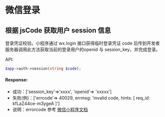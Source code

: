 # 微信登录

## 根据 jsCode 获取用户 session 信息
登录凭证校验。小程序通过 wx.login 接口获得临时登录凭证 code 后传到开发者服务器调用此方法获取当前的登录用户的openid 与 session_key，并完成登录。


API:

```php
$app->auth->session(string $code);
```

#### Response:
- 成功：['session_key'=>'xxxx', 'openid'=> 'xxxxx']
- 失败(例)：['errcode'=> 40029, errmsg: 'invalid code, hints: [ req_id: kfLaZ44ce-m3ygeA ]']
- 说明：errorcode 参考 <a href="https://developers.weixin.qq.com/miniprogram/dev/api-backend/open-api/login/auth.code2Session.html">微信小程序文档</a>
  

